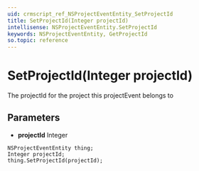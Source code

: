 ```yaml
---
uid: crmscript_ref_NSProjectEventEntity_SetProjectId
title: SetProjectId(Integer projectId)
intellisense: NSProjectEventEntity.SetProjectId
keywords: NSProjectEventEntity, GetProjectId
so.topic: reference
---
```


# SetProjectId(Integer projectId)

The projectId for the project this projectEvent belongs to

## Parameters

* **projectId** Integer

```crmscript
NSProjectEventEntity thing;
Integer projectId;
thing.SetProjectId(projectId);
```

